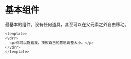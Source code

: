 # 基本组件

最基本的组件，没有任何道具，甚至可以在父元素之外自由移动。

```js
<template>
<vdrr>
  <p>你可以拖着我，按照自己的意愿调整大小。</p>
</vdrr>
</template>
```
